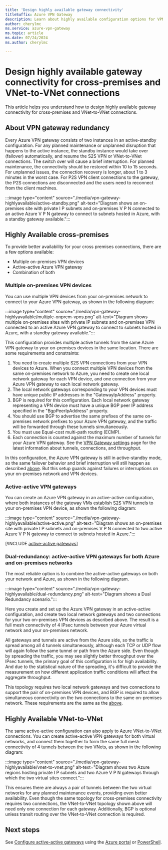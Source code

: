```yaml
---
title: 'Design highly available gateway connectivity'
titleSuffix: Azure VPN Gateway
description: Learn about highly available configuration options for VPN Gateway.
author: cherylmc
ms.service: azure-vpn-gateway
ms.topic: article
ms.date: 07/24/2024
ms.author: cherylmc

---
```

# Design highly available gateway connectivity for cross-premises and VNet-to-VNet connections

This article helps you understand how to design highly available gateway connectivity for cross-premises and VNet-to-VNet connections.

## <a name = "activestandby"></a>About VPN gateway redundancy

Every Azure VPN gateway consists of two instances in an active-standby configuration. For any planned maintenance or unplanned disruption that happens to the active instance, the standby instance would take over (failover) automatically, and resume the S2S VPN or VNet-to-VNet connections. The switch over will cause a brief interruption. For planned maintenance, the connectivity should be restored within 10 to 15 seconds. For unplanned issues, the connection recovery is longer, about 1 to 3 minutes in the worst case. For P2S VPN client connections to the gateway, the P2S connections are disconnected and the users need to reconnect from the client machines.

:::image type="content" source="./media/vpn-gateway-highlyavailable/active-standby.png" alt-text="Diagram shows an on-premises site with private I P subnets and on-premises V P N connected to an active Azure V P N gateway to connect to subnets hosted in Azure, with a standby gateway available.":::

## Highly Available cross-premises

To provide better availability for your cross premises connections, there are a few options available:

* Multiple on-premises VPN devices
* Active-active Azure VPN gateway
* Combination of both

### <a name = "activeactiveonprem"></a>Multiple on-premises VPN devices

You can use multiple VPN devices from your on-premises network to connect to your Azure VPN gateway, as shown in the following diagram:

:::image type="content" source="./media/vpn-gateway-highlyavailable/multiple-onprem-vpns.png" alt-text="Diagram shows multiple on-premises sites with private IP subnets and on-premises VPN connected to an active Azure VPN gateway to connect to subnets hosted in Azure, with a standby gateway available.":::

This configuration provides multiple active tunnels from the same Azure VPN gateway to your on-premises devices in the same location. There are some requirements and constraints:

1. You need to create multiple S2S VPN connections from your VPN devices to Azure. When you connect multiple VPN devices from the same on-premises network to Azure, you need to create one local network gateway for each VPN device, and one connection from your Azure VPN gateway to each local network gateway.
1. The local network gateways corresponding to your VPN devices must have unique public IP addresses in the "GatewayIpAddress" property.
1. BGP is required for this configuration. Each local network gateway representing a VPN device must have a unique BGP peer IP address specified in the "BgpPeerIpAddress" property.
1. You should use BGP to advertise the same prefixes of the same on-premises network prefixes to your Azure VPN gateway, and the traffic will be forwarded through these tunnels simultaneously.
1. You must use Equal-cost multi-path routing (ECMP).
1. Each connection is counted against the maximum number of tunnels for your Azure VPN gateway. See the [VPN Gateway settings](vpn-gateway-about-vpn-gateway-settings.md#gwsku) page for the latest information about tunnels, connections, and throughput.

In this configuration, the Azure VPN gateway is still in active-standby mode, so the same failover behavior and brief interruption will still happen as described [above](#activestandby). But this setup guards against failures or interruptions on your on-premises network and VPN devices.

### Active-active VPN gateways

You can create an Azure VPN gateway in an active-active configuration, where both instances of the gateway VMs establish S2S VPN tunnels to your on-premises VPN device, as shown the following diagram:

:::image type="content" source="./media/vpn-gateway-highlyavailable/active-active.png" alt-text="Diagram shows an on-premises site with private I P subnets and on-premises V P N connected to two active Azure V P N gateway to connect to subnets hosted in Azure.":::

[!INCLUDE [active-active gateways](../../includes/vpn-gateway-active-active-gateway-include.md)]

### Dual-redundancy: active-active VPN gateways for both Azure and on-premises networks

The most reliable option is to combine the active-active gateways on both your network and Azure, as shown in the following diagram.

:::image type="content" source="./media/vpn-gateway-highlyavailable/dual-redundancy.png" alt-text="Diagram shows a Dual Redundancy scenario.":::

Here you create and set up the Azure VPN gateway in an active-active configuration, and create two local network gateways and two connections for your two on-premises VPN devices as described above. The result is a full mesh connectivity of 4 IPsec tunnels between your Azure virtual network and your on-premises network.

All gateways and tunnels are active from the Azure side, so the traffic is spread among all 4 tunnels simultaneously, although each TCP or UDP flow will again follow the same tunnel or path from the Azure side. Even though by spreading the traffic, you may see slightly better throughput over the IPsec tunnels, the primary goal of this configuration is for high availability. And due to the statistical nature of the spreading, it's difficult to provide the measurement on how different application traffic conditions will affect the aggregate throughput.

This topology requires two local network gateways and two connections to support the pair of on-premises VPN devices, and BGP is required to allow simultaneous connectivity on the two connections to the same on-premises network. These requirements are the same as the [above](#activeactiveonprem). 

## Highly Available VNet-to-VNet

The same active-active configuration can also apply to Azure VNet-to-VNet connections. You can create active-active VPN gateways for both virtual networks, and connect them together to form the same full mesh connectivity of 4 tunnels between the two VNets, as shown in the following diagram:

:::image type="content" source="./media/vpn-gateway-highlyavailable/vnet-to-vnet.png" alt-text="Diagram shows two Azure regions hosting private I P subnets and two Azure V P N gateways through which the two virtual sites connect.":::

This ensures there are always a pair of tunnels between the two virtual networks for any planned maintenance events, providing even better availability. Even though the same topology for cross-premises connectivity requires two connections, the VNet-to-VNet topology shown above will need only one connection for each gateway. Additionally, BGP is optional unless transit routing over the VNet-to-VNet connection is required.

## Next steps
See [Configure active-active gateways](active-active-portal.md) using the [Azure portal](active-active-portal.md) or [PowerShell](vpn-gateway-activeactive-rm-powershell.md).

